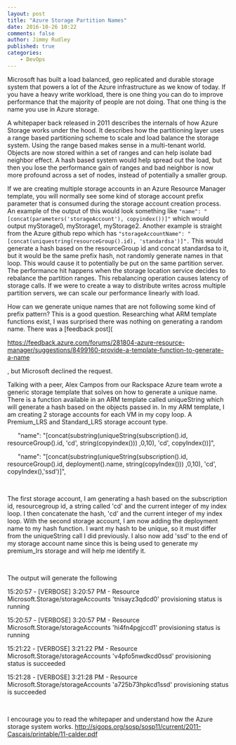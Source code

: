 ```yaml
---
layout: post
title: "Azure Storage Partition Names"
date: 2016-10-26 10:22
comments: false
author: Jimmy Rudley
published: true
categories:
    - DevOps
---
```


Microsoft has built a load balanced, geo replicated and
durable storage system that powers a lot of the Azure infrastructure as we know
of today. If you have a heavy write workload, there is one thing you can do to
improve performance that the majority of people are not doing. That one thing
is the name you use in Azure storage.

<!-- more -->

A whitepaper back released in 2011 describes the
internals of how Azure Storage works under the hood. It describes how the
partitioning layer uses a range based partitioning scheme to scale and load
balance the storage system. Using the range based makes sense in a multi-tenant
world. Objects are now stored within a set of ranges and can help isolate bad
neighbor effect. A hash based system would help spread out the load, but then
you lose the performance gain of ranges and bad neighbor is now more profound
across a set of nodes, instead of potentially a smaller group.

If we are creating multiple storage accounts in an Azure
Resource Manager template, you will normally see some kind of storage account
prefix parameter that is consumed during the storage account creation process.
An example of the output of this would look something like ``` "name":
"[concat(parameters('storageAccount'), copyindex())]" ``` which would
output myStorage0, myStorage1, myStorage2. Another example is straight from the
Azure github repo which has ``` "storageAccountName":
"[concat(uniquestring(resourceGroup().id), 'standardsa')]". ``` This
would generate a hash based on the resourceGroup id and concat standardsa to
it, but it would be the same prefix hash, not randomly generate names in that
loop. This would cause it to potentially be put on the same partition server.
The performance hit happens when the storage location service decides to
rebalance the partition ranges. This rebalancing operation causes latency of
storage calls. If we were to create a way to distribute writes across multiple
partition servers, we can scale our performance linearly with load. 

How can we generate unique names that are not following some
kind of prefix pattern? This is a good question. Researching what ARM template
functions exist, I was surprised there was nothing on generating a random name.
There was a [feedback post](

https://feedback.azure.com/forums/281804-azure-resource-manager/suggestions/8499160-provide-a-template-function-to-generate-a-name


, but Microsoft declined the request.


Talking with a peer, Alex Campos from our Rackspace Azure
team wrote a generic storage template that solves on how to generate a unique
name. There is a function available in an ARM template called uniqueString
which will generate a hash based on the objects passed in. In my ARM template,
I am creating 2 storage accounts for each VM in my copy loop. A Premium_LRS and
Standard_LRS storage account type. 

     
"name":
"[concat(substring(uniqueString(subscription().id, resourceGroup().id,
'cd', string(copyindex())) ,0,10), 'cd', copyIndex())]",

     
"name":
"[concat(substring(uniqueString(subscription().id, resourceGroup().id,
deployment().name, string(copyIndex())) ,0,10), 'cd',
copyIndex(),'ssd')]",

 

The first storage account, I am generating a hash based on
the subscription id, resourcegroup id, a string called 'cd' and the current
integer of my index loop. I then concatenate the hash, 'cd' and the current
integer of my index loop. With the second storage account, I am now adding the
deployment name to my hash function. I want my hash to be unique, so it must
differ from the uniqueString call I did previously. I also now add 'ssd' to the
end of my storage account name since this is being used to generate my
premium_lrs storage and will help me identify it.

 

The output will generate the following

15:20:57 - [VERBOSE] 3:20:57 PM - Resource
Microsoft.Storage/storageAccounts 'tnisayz3qdcd0' provisioning status is
running

15:20:57 - [VERBOSE] 3:20:57 PM - Resource
Microsoft.Storage/storageAccounts 'hi4fn4pgjccd1' provisioning status is
running

15:21:22 - [VERBOSE] 3:21:22 PM - Resource
Microsoft.Storage/storageAccounts 'v4pfo5nwdkcd0ssd' provisioning status is
succeeded

15:21:28 - [VERBOSE] 3:21:28 PM - Resource
Microsoft.Storage/storageAccounts 'a725b73hpkcd1ssd' provisioning status is
succeeded

 

I encourage you to read the whitepaper and understand how
the Azure storage system works. http://sigops.org/sosp/sosp11/current/2011-Cascais/printable/11-calder.pdf

 

